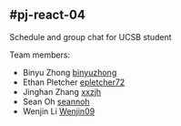 #pj-react-04 
-----
Schedule and group chat for UCSB student

Team members: 
* Binyu Zhong 
  [binyuzhong](<https://github.com/binyuzhong>)
* Ethan Pletcher
  [epletcher72](<https://github.com/epletcher72>)
* Jinghan Zhang
  [xxzjh](<https://github.com/xxzjh>)
* Sean Oh
  [seannoh](<https://github.com/seannoh>)
* Wenjin Li
  [Wenjin09](<https://github.com/Wenjin09>)
